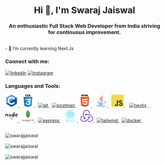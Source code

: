 <h1 align="center">Hi 👋, I'm Swaraj Jaiswal</h1>
<h3 align="center">An enthusiastic Full Stack Web Developer from India striving for continuous improvement.</h3>


<br/>
- 🌱 I’m currently learning Next.Js



<h3 align="left">Connect with me:</h3>
<p align="left">
<a href="https://www.linkedin.com/in/swaraj-jaiswal-0b5304283/" target="blank"><img align="center" src="https://raw.githubusercontent.com/rahuldkjain/github-profile-readme-generator/master/src/images/icons/Social/linked-in-alt.svg" alt="linkedin" height="30" width="40" /></a>
<a href="https://instagram.com/_swaraj_jaiswal_/" target="blank"><img align="center" src="https://raw.githubusercontent.com/rahuldkjain/github-profile-readme-generator/master/src/images/icons/Social/instagram.svg" alt="instagram" height="30" width="40" /></a>
</p>

<h3 align="left">Languages and Tools:</h3>
<p align="left"> 
  <a href="https://www.cprogramming.com/" target="_blank" rel="noreferrer"> 
    <img src="https://raw.githubusercontent.com/devicons/devicon/master/icons/c/c-original.svg" alt="c" width="40" height="40"/> 
  </a> 
  &nbsp;
  <a href="https://www.w3schools.com/css/" target="_blank" rel="noreferrer"> 
    <img src="https://raw.githubusercontent.com/devicons/devicon/master/icons/css3/css3-original-wordmark.svg" alt="css3" width="40" height="40"/> 
  </a> 
    &nbsp;
  <a href="https://git-scm.com/" target="_blank" rel="noreferrer"> 
    <img src="https://www.vectorlogo.zone/logos/git-scm/git-scm-icon.svg" alt="git" width="40" height="40"/> 
  </a> 
    &nbsp;
   <a href="https://postman.com" target="_blank" rel="noreferrer"> <img src="https://www.vectorlogo.zone/logos/getpostman/getpostman-icon.svg" alt="postman" width="40" height="40"/> </a>
     &nbsp;
  <a href="https://www.w3.org/html/" target="_blank" rel="noreferrer"> 
    <img src="https://raw.githubusercontent.com/devicons/devicon/master/icons/html5/html5-original-wordmark.svg" alt="html5" width="40" height="40"/> 
  </a> 
    &nbsp;
  <a href="https://www.java.com" target="_blank" rel="noreferrer"> 
    <img src="https://raw.githubusercontent.com/devicons/devicon/master/icons/java/java-original.svg" alt="java" width="40" height="40"/> 
  </a> 
    &nbsp;
  <a href="https://developer.mozilla.org/en-US/docs/Web/JavaScript" target="_blank" rel="noreferrer"> 
    <img src="https://raw.githubusercontent.com/devicons/devicon/master/icons/javascript/javascript-original.svg" alt="javascript" width="40" height="40"/> 
  </a>
    &nbsp;
  <a href="https://nextjs.org/" target="_blank" rel="noreferrer">
    <img src="https://images.ctfassets.net/tjijy0v8sgrk/4of4cPOIgXYzqo3weIRrEU/662b66c9c051727e51348482dfab2352/nextjs-logo.png?w=312&h=317&q=50&fm=png&bg=transparent" alt="nextjs" width="40" height="40" style="background-color: white; padding: 5px; border-radius: 5px;"/>
  </a>
    &nbsp;
  <a href="https://nodejs.org" target="_blank" rel="noreferrer"> 
    <img src="https://raw.githubusercontent.com/devicons/devicon/master/icons/nodejs/nodejs-original-wordmark.svg" alt="nodejs" width="40" height="40"/> 
  </a> 
      &nbsp;
<a href="https://www.mongodb.com/" target="_blank" rel="noreferrer"> <img src="https://raw.githubusercontent.com/devicons/devicon/master/icons/mongodb/mongodb-original-wordmark.svg" alt="mongodb" width="40" height="40"/> </a> 
    &nbsp;
  <a href="https://expressjs.com" target="_blank" rel="noreferrer"> <img src="https://upload.wikimedia.org/wikipedia/en/7/7e/Express_Clothing_Logo.SVG" alt="express" width="40" height="40"/> </a>
   &nbsp;
  <a href="https://reactjs.org/" target="_blank" rel="noreferrer"> 
    <img src="https://raw.githubusercontent.com/devicons/devicon/master/icons/react/react-original-wordmark.svg" alt="react" width="40" height="40"/> 
  </a> 
    &nbsp;
  <a href="https://redux.js.org" target="_blank" rel="noreferrer"> 
    <img src="https://raw.githubusercontent.com/devicons/devicon/master/icons/redux/redux-original.svg" alt="redux" width="40" height="40"/> 
  </a> 
    &nbsp;
  <a href="https://tailwindcss.com/" target="_blank" rel="noreferrer"> 
    <img src="https://www.vectorlogo.zone/logos/tailwindcss/tailwindcss-icon.svg" alt="tailwind" width="40" height="40"/> 
  </a> 
    &nbsp;
  <a href="https://www.docker.com/" target="_blank" rel="noreferrer">
  <img src="https://www.vectorlogo.zone/logos/docker/docker-icon.svg" alt="docker" width="40" height="40"/>
</a>
&nbsp;

</p>
</br>
<div>
  <img src="https://github-readme-stats.vercel.app/api/top-langs?username=swarajjaiswal&show_icons=true&locale=en&layout=compact" alt="swarajjaiswal" />
</div>
</br>
<div>
  <img src="https://github-readme-stats.vercel.app/api?username=swarajjaiswal&show_icons=true&locale=en" alt="swarajjaiswal" />
</div>
</br>
<div>
  <img src="https://github-readme-streak-stats.herokuapp.com/?user=swarajjaiswal&" alt="swarajjaiswal" />
</div>

